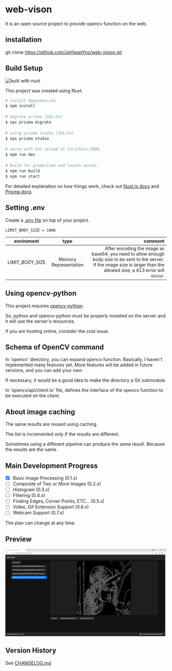 # web-vison

It is an open source project to provide opencv function on the web.

## installation

git clone https://github.com/JeHwanYoo/web-vision.git

## Build Setup

![built with nuxt](https://ko.nuxtjs.org/logos/built-with-nuxt.svg)

This project was created using Nuxt.

```bash
# install dependencies
$ npm install

# migrate prisma (SQLite)
$ npx prisma migrate

# using prisma studio (SQLite)
$ npx prisma studio

# serve with hot reload at localhost:3000
$ npm run dev

# build for production and launch server
$ npm run build
$ npm run start

```

For detailed explanation on how things work, check out [Nuxt.js docs](https://nuxtjs.org) and [Prisma docs](https://www.prisma.io/docs/)

## Setting .env

Create a [.env file](https://www.npmjs.com/package/dotenv) on top of your project.

```
LIMIT_BODY_SIZE = 10mb
```

|   enviroment    |         type          |                                                                                                                                                                     comment |
| :-------------: | :-------------------: | --------------------------------------------------------------------------------------------------------------------------------------------------------------------------: |
| LIMIT_BODY_SIZE | Memory Representation | After encoding the image as base64, you need to allow enough body size to be sent to the server. If the image size is larger than the allowed size, a 413 error will occur. |

## Using opencv-python

This project requires [opencv-python](https://pypi.org/project/opencv-python/).

So, python and opencv-python must be properly installed on the server and it will use the server's resources.

If you are hosting online, consider the cost issue.

## Schema of OpenCV command

In 'opencv' directory, you can expand opencv function. Basically, I haven't implemented many features yet. More features will be added in future versions, and you can add your own.

If necessary, it would be a good idea to make the directory a Git submodule.

In 'opencv/api/client.ts' file, defines the interface of the opencv function to be executed on the client.

## About image caching

The same results are reused using caching.

The list is incremented only if the results are different.

Sometimes using a different pipeline can produce the same result. Because the results are the same.

## Main Development Progress

- [x] Basic Image Processing (0.1.x)
- [ ] Composite of Two or More Images (0.2.x)
- [ ] Histogram (0.3.x)
- [ ] Filtering (0.4.x)
- [ ] Finding Edges, Corner Points, ETC... (0.5.x)
- [ ] Video, Gif Extension Support (0.6.x)
- [ ] Webcam Support (0.7.x)

The plan can change at any time.

## Preview
![Preview](https://raw.githubusercontent.com/JeHwanYoo/web-vision/main/screenshot.PNG)

## Version History

See [CHANGELOG.md](https://github.com/JeHwanYoo/web-vision/blob/main/CHANGELOG.md)
